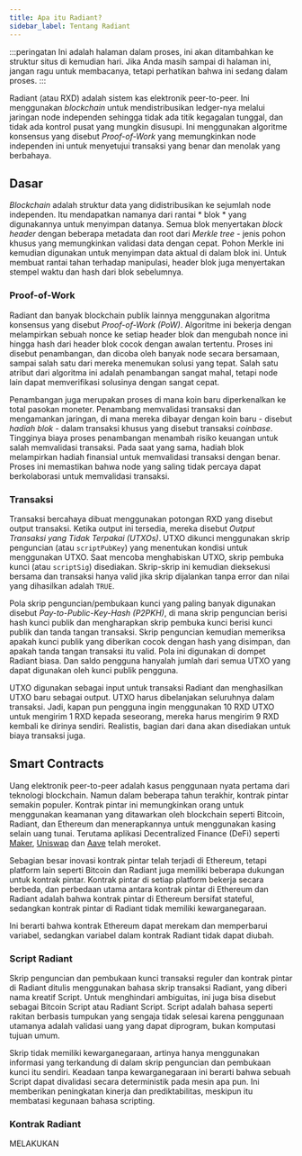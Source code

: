 ```yaml
---
title: Apa itu Radiant?
sidebar_label: Tentang Radiant
---
```


:::peringatan
Ini adalah halaman dalam proses, ini akan ditambahkan ke struktur situs di kemudian hari. Jika Anda masih sampai di halaman ini, jangan ragu untuk membacanya, tetapi perhatikan bahwa ini sedang dalam proses.
:::

Radiant (atau RXD) adalah sistem kas elektronik peer-to-peer. Ini menggunakan *blockchain* untuk mendistribusikan ledger-nya melalui jaringan node independen sehingga tidak ada titik kegagalan tunggal, dan tidak ada kontrol pusat yang mungkin disusupi. Ini menggunakan algoritme konsensus yang disebut *Proof-of-Work* yang memungkinkan node independen ini untuk menyetujui transaksi yang benar dan menolak yang berbahaya.

## Dasar
*Blockchain* adalah struktur data yang didistribusikan ke sejumlah node independen. Itu mendapatkan namanya dari rantai * blok * yang digunakannya untuk menyimpan datanya. Semua blok menyertakan *block header* dengan beberapa metadata dan root dari *Merkle tree* - jenis pohon khusus yang memungkinkan validasi data dengan cepat. Pohon Merkle ini kemudian digunakan untuk menyimpan data aktual di dalam blok ini. Untuk membuat rantai tahan terhadap
manipulasi, header blok juga menyertakan stempel waktu dan hash dari blok sebelumnya.

### Proof-of-Work
Radiant dan banyak blockchain publik lainnya menggunakan algoritma konsensus yang disebut *Proof-of-Work (PoW)*. Algoritme ini bekerja dengan melampirkan sebuah nonce ke setiap header blok dan mengubah nonce ini hingga hash dari header blok cocok dengan awalan tertentu. Proses ini disebut penambangan, dan dicoba oleh banyak node secara bersamaan, sampai salah satu dari mereka menemukan solusi yang tepat. Salah satu atribut dari algoritma ini adalah penambangan sangat mahal, tetapi node lain dapat memverifikasi solusinya dengan sangat cepat.

Penambangan juga merupakan proses di mana koin baru diperkenalkan ke total pasokan moneter. Penambang memvalidasi transaksi dan mengamankan jaringan, di mana mereka dibayar dengan koin baru - disebut *hadiah blok* - dalam transaksi khusus yang disebut transaksi *coinbase*. Tingginya biaya proses penambangan menambah risiko keuangan untuk salah memvalidasi transaksi. Pada saat yang sama, hadiah blok melampirkan hadiah finansial untuk memvalidasi transaksi dengan benar. Proses ini memastikan bahwa node yang saling tidak percaya dapat berkolaborasi untuk memvalidasi transaksi.
### Transaksi
Transaksi bercahaya dibuat menggunakan potongan RXD yang disebut output transaksi. Ketika output ini tersedia, mereka disebut *Output Transaksi yang Tidak Terpakai (UTXOs)*. UTXO dikunci menggunakan skrip penguncian (atau `scriptPubKey`) yang menentukan kondisi untuk menggunakan UTXO. Saat mencoba menghabiskan UTXO, skrip pembuka kunci (atau `scriptSig`) disediakan. Skrip-skrip ini kemudian dieksekusi bersama dan transaksi hanya valid jika skrip dijalankan tanpa error dan nilai yang dihasilkan adalah `TRUE`.

Pola skrip penguncian/pembukaan kunci yang paling banyak digunakan disebut *Pay-to-Public-Key-Hash (P2PKH)*, di mana skrip penguncian berisi hash kunci publik dan mengharapkan skrip pembuka kunci berisi kunci publik dan tanda tangan transaksi. Skrip penguncian kemudian memeriksa apakah kunci publik yang diberikan cocok dengan hash yang disimpan, dan apakah tanda tangan transaksi itu valid. Pola ini digunakan di dompet Radiant biasa. Dan saldo pengguna hanyalah jumlah dari semua UTXO yang dapat digunakan oleh kunci publik pengguna.

UTXO digunakan sebagai input untuk transaksi Radiant dan menghasilkan UTXO baru sebagai output. UTXO harus dibelanjakan seluruhnya dalam transaksi. Jadi, kapan pun pengguna ingin menggunakan 10 RXD UTXO untuk mengirim 1 RXD kepada seseorang, mereka harus mengirim 9 RXD kembali ke dirinya sendiri. Realistis, bagian dari dana akan disediakan untuk biaya transaksi juga.

## Smart Contracts
Uang elektronik peer-to-peer adalah kasus penggunaan nyata pertama dari teknologi blockchain. Namun dalam beberapa tahun terakhir, kontrak pintar semakin populer. Kontrak pintar ini memungkinkan orang untuk menggunakan keamanan yang ditawarkan oleh blockchain seperti Bitcoin, Radiant, dan Ethereum dan menerapkannya untuk menggunakan kasing selain uang tunai. Terutama aplikasi Decentralized Finance (DeFi) seperti [Maker](https://makerdao.com/), [Uniswap](https://uniswap.org/) dan [Aave](https://aave.com/) telah meroket.

Sebagian besar inovasi kontrak pintar telah terjadi di Ethereum, tetapi platform lain seperti Bitcoin dan Radiant juga memiliki beberapa dukungan untuk kontrak pintar. Kontrak pintar di setiap platform bekerja secara berbeda, dan perbedaan utama antara kontrak pintar di Ethereum dan Radiant adalah bahwa kontrak pintar di Ethereum bersifat stateful, sedangkan kontrak pintar di Radiant tidak memiliki kewarganegaraan.

Ini berarti bahwa kontrak Ethereum dapat merekam dan memperbarui variabel, sedangkan variabel dalam kontrak Radiant tidak dapat diubah.

### Script Radiant
Skrip penguncian dan pembukaan kunci transaksi reguler dan kontrak pintar di Radiant ditulis menggunakan bahasa skrip transaksi Radiant, yang diberi nama kreatif Script. Untuk menghindari ambiguitas, ini juga bisa disebut sebagai Bitcoin Script atau Radiant Script. Script adalah bahasa seperti rakitan berbasis tumpukan yang sengaja tidak selesai karena penggunaan utamanya adalah validasi uang yang dapat diprogram, bukan komputasi tujuan umum.

Skrip tidak memiliki kewarganegaraan, artinya hanya menggunakan informasi yang terkandung di dalam skrip penguncian dan pembukaan kunci itu sendiri. Keadaan tanpa kewarganegaraan ini berarti bahwa sebuah Script dapat divalidasi secara deterministik pada mesin apa pun. Ini memberikan peningkatan kinerja dan prediktabilitas, meskipun itu membatasi kegunaan bahasa scripting.

### Kontrak Radiant

MELAKUKAN